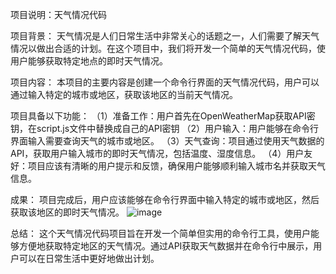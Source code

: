 项目说明：天气情况代码

项目背景：
天气情况是人们日常生活中非常关心的话题之一，人们需要了解天气情况以做出合适的计划。在这个项目中，我们将开发一个简单的天气情况代码，使用户能够获取特定地点的即时天气情况。

项目内容：
本项目的主要内容是创建一个命令行界面的天气情况代码，用户可以通过输入特定的城市或地区，获取该地区的当前天气情况。

项目具备以下功能：
（1）准备工作：用户首先在OpenWeatherMap获取API密钥，在script.js文件中替换成自己的API密钥
（2）用户输入：用户能够在命令行界面输入需要查询天气的城市或地区。
（3）天气查询：项目通过使用天气数据的 API，获取用户输入城市的即时天气情况，包括温度、湿度信息。
（4）用户友好：项目应该有清晰的用户提示和反馈，确保用户能够顺利输入城市名并获取天气信息。

成果：
项目完成后，用户应该能够在命令行界面中输入特定的城市或地区，然后获取该地区的即时天气情况。
![image](https://github.com/hejlib/text/assets/137156557/dc1b123f-b1ff-45a4-9ae3-816cb0fa429f)

总结：
这个天气情况代码项目旨在开发一个简单但实用的命令行工具，使用户能够方便地获取特定地区的天气情况。通过API获取天气数据并在命令行中展示，用户可以在日常生活中更好地做出计划。
